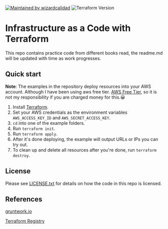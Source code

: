 [![Maintained by wizardcalidad](https://img.shields.io/badge/maintained%20by-wizardcalidad-%235849a6.svg)](https://github.com/wizardcalidad/infrastructure_as_a_code_with_terraform/)
![Terraform Version](https://img.shields.io/badge/tf-%3E%3D0.15.0-blue.svg)

# Infrastructure as a Code with Terraform

This repo contains practice code from different books read, the readme.md will be updated with time as work progresses.

## Quick start

**Note**: The examples in the repository deploy resources into your AWS account. Although I have been using aws free tier.
[AWS Free Tier](https://aws.amazon.com/free/), so it is not my responsibility if you are charged money for this.😀

1. Install [Terraform](https://www.terraform.io/).
1. Set your AWS credentials as the environment variables `AWS_ACCESS_KEY_ID` and `AWS_SECRET_ACCESS_KEY`.
1. `cd` into one of the example folders.
1. Run `terraform init`.
1. Run `terraform apply`.
1. After it's done deploying, the example will output URLs or IPs you can try out.
1. To clean up and delete all resources after you're done, run `terraform destroy`.

## License

Please see [LICENSE.txt](/LICENSE.txt) for details on how the code in this repo is licensed.

## References

[gruntwork.io](...)

[Terraform Registry](...)

